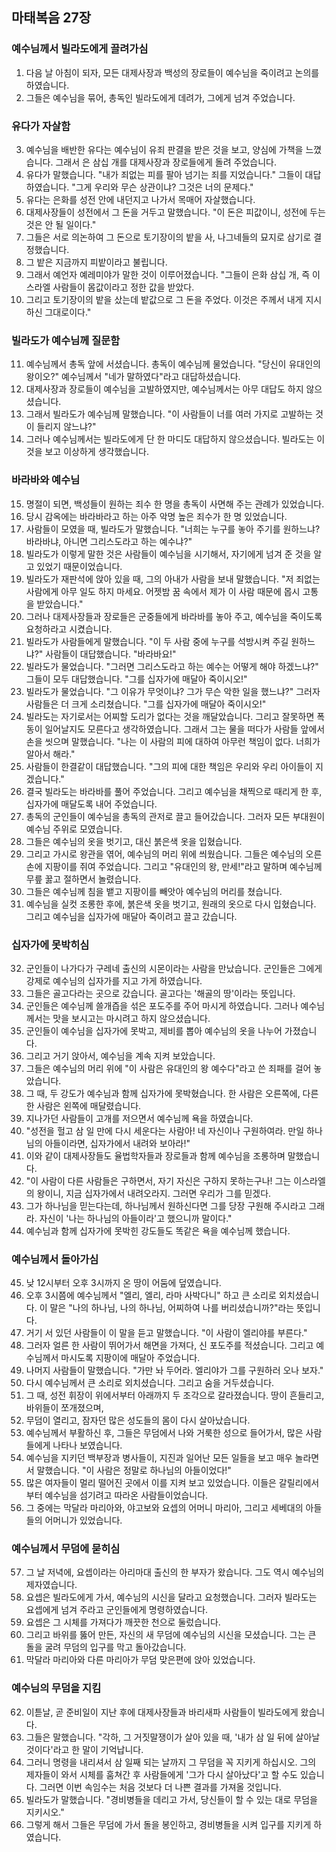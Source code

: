 ## 마태복음 27장

### 예수님께서 빌라도에게 끌려가심
1. 다음 날 아침이 되자, 모든 대제사장과 백성의 장로들이 예수님을 죽이려고 논의를 하였습니다.
2. 그들은 예수님을 묶어, 총독인 빌라도에게 데려가, 그에게 넘겨 주었습니다.
### 유다가 자살함
3. 예수님을 배반한 유다는 예수님이 유죄 판결을 받은 것을 보고, 양심에 가책을 느꼈습니다. 그래서 은 삼십 개를 대제사장과 장로들에게 돌려 주었습니다.
4. 유다가 말했습니다. "내가 죄없는 피를 팔아 넘기는 죄를 지었습니다." 그들이 대답하였습니다. "그게 우리와 무슨 상관이냐? 그것은 너의 문제다."
5. 유다는 은화를 성전 안에 내던지고 나가서 목매어 자살했습니다.
6. 대제사장들이 성전에서 그 돈을 거두고 말했습니다. "이 돈은 피값이니, 성전에 두는 것은 안 될 일이다."
7. 그들은 서로 의논하여 그 돈으로 토기장이의 밭을 사, 나그네들의 묘지로 삼기로 결정했습니다.
8. 그 밭은 지금까지 피밭이라고 불립니다.
9. 그래서 예언자 예레미야가 말한 것이 이루어졌습니다. "그들이 은화 삼십 개, 즉 이스라엘 사람들이 몸값이라고 정한 값을 받았다.
10. 그리고 토기장이의 밭을 샀는데 밭값으로 그 돈을 주었다. 이것은 주께서 내게 지시하신 그대로이다."
### 빌라도가 예수님께 질문함
11. 예수님께서 총독 앞에 서셨습니다. 총독이 예수님께 물었습니다. "당신이 유대인의 왕이오?" 예수님께서 "네가 말하였다"라고 대답하셨습니다.
12. 대제사장과 장로들이 예수님을 고발하였지만, 예수님께서는 아무 대답도 하지 않으셨습니다.
13. 그래서 빌라도가 예수님께 말했습니다. "이 사람들이 너를 여러 가지로 고발하는 것이 들리지 않느냐?"
14. 그러나 예수님께서는 빌라도에게 단 한 마디도 대답하지 않으셨습니다. 빌라도는 이것을 보고 이상하게 생각했습니다.
### 바라바와 예수님
15. 명절이 되면, 백성들이 원하는 죄수 한 명을 총독이 사면해 주는 관례가 있었습니다.
16. 당시 감옥에는 바라바라고 하는 아주 악명 높은 죄수가 한 명 있었습니다.
17. 사람들이 모였을 때, 빌라도가 말했습니다. "너희는 누구를 놓아 주기를 원하느냐? 바라바냐, 아니면 그리스도라고 하는 예수냐?"
18. 빌라도가 이렇게 말한 것은 사람들이 예수님을 시기해서, 자기에게 넘겨 준 것을 알고 있었기 때문이었습니다.
19. 빌라도가 재판석에 앉아 있을 때, 그의 아내가 사람을 보내 말했습니다. "저 죄없는 사람에게 아무 일도 하지 마세요. 어젯밤 꿈 속에서 제가 이 사람 때문에 몹시 고통을 받았습니다."
20. 그러나 대제사장들과 장로들은 군중들에게 바라바를 놓아 주고, 예수님을 죽이도록 요청하라고 시켰습니다.
21. 빌라도가 사람들에게 말했습니다. "이 두 사람 중에 누구를 석방시켜 주길 원하느냐?" 사람들이 대답했습니다. "바라바요!"
22. 빌라도가 물었습니다. "그러면 그리스도라고 하는 예수는 어떻게 해야 하겠느냐?" 그들이 모두 대답했습니다. "그를 십자가에 매달아 죽이시오!"
23. 빌라도가 물었습니다. "그 이유가 무엇이냐? 그가 무슨 악한 일을 했느냐?" 그러자 사람들은 더 크게 소리쳤습니다. "그를 십자가에 매달아 죽이시오!"
24. 빌라도는 자기로서는 어찌할 도리가 없다는 것을 깨달았습니다. 그리고 잘못하면 폭동이 일어날지도 모른다고 생각하였습니다. 그래서 그는 물을 떠다가 사람들 앞에서 손을 씻으며 말했습니다. "나는 이 사람의 피에 대하여 아무런 책임이 없다. 너희가 알아서 해라."
25. 사람들이 한결같이 대답했습니다. "그의 피에 대한 책임은 우리와 우리 아이들이 지겠습니다."
26. 결국 빌라도는 바라바를 풀어 주었습니다. 그리고 예수님을 채찍으로 때리게 한 후, 십자가에 매달도록 내어 주었습니다.
27. 총독의 군인들이 예수님을 총독의 관저로 끌고 들어갔습니다. 그러자 모든 부대원이 예수님 주위로 모였습니다.
28. 그들은 예수님의 옷을 벗기고, 대신 붉은색 옷을 입혔습니다.
29. 그리고 가시로 왕관을 엮어, 예수님의 머리 위에 씌웠습니다. 그들은 예수님의 오른손에 지팡이를 쥐여 주었습니다. 그리고 "유대인의 왕, 만세!"라고 말하며 예수님께 무릎 꿇고 절하면서 놀렸습니다.
30. 그들은 예수님께 침을 뱉고 지팡이를 빼앗아 예수님의 머리를 쳤습니다.
31. 예수님을 실컷 조롱한 후에, 붉은색 옷을 벗기고, 원래의 옷으로 다시 입혔습니다. 그리고 예수님을 십자가에 매달아 죽이려고 끌고 갔습니다.
### 십자가에 못박히심
32. 군인들이 나가다가 구레네 출신의 시몬이라는 사람을 만났습니다. 군인들은 그에게 강제로 예수님의 십자가를 지고 가게 하였습니다.
33. 그들은 골고다라는 곳으로 갔습니다. 골고다는 '해골의 땅'이라는 뜻입니다.
34. 군인들은 예수님께 쓸개즙을 섞은 포도주를 주어 마시게 하였습니다. 그러나 예수님께서는 맛을 보시고는 마시려고 하지 않으셨습니다.
35. 군인들이 예수님을 십자가에 못박고, 제비를 뽑아 예수님의 옷을 나누어 가졌습니다.
36. 그리고 거기 앉아서, 예수님을 계속 지켜 보았습니다.
37. 그들은 예수님의 머리 위에 "이 사람은 유대인의 왕 예수다"라고 쓴 죄패를 걸어 놓았습니다.
38. 그 때, 두 강도가 예수님과 함께 십자가에 못박혔습니다. 한 사람은 오른쪽에, 다른 한 사람은 왼쪽에 매달렸습니다.
39. 지나가던 사람들이 고개를 저으면서 예수님께 욕을 하였습니다.
40. "성전을 헐고 삼 일 만에 다시 세운다는 사람아! 네 자신이나 구원하여라. 만일 하나님의 아들이라면, 십자가에서 내려와 보아라!"
41. 이와 같이 대제사장들도 율법학자들과 장로들과 함께 예수님을 조롱하며 말했습니다.
42. "이 사람이 다른 사람들은 구하면서, 자기 자신은 구하지 못하는구나! 그는 이스라엘의 왕이니, 지금 십자가에서 내려오라지. 그러면 우리가 그를 믿겠다.
43. 그가 하나님을 믿는다는데, 하나님께서 원하신다면 그를 당장 구원해 주시라고 그래라. 자신이 '나는 하나님의 아들이라'고 했으니까 말이다."
44. 예수님과 함께 십자가에 못박힌 강도들도 똑같은 욕을 예수님께 했습니다.
### 예수님께서 돌아가심
45. 낮 12시부터 오후 3시까지 온 땅이 어둠에 덮였습니다.
46. 오후 3시쯤에 예수님께서 "엘리, 엘리, 라마 사박다니" 하고 큰 소리로 외치셨습니다. 이 말은 "나의 하나님, 나의 하나님, 어찌하여 나를 버리셨습니까?"라는 뜻입니다.
47. 거기 서 있던 사람들이 이 말을 듣고 말했습니다. "이 사람이 엘리야를 부른다."
48. 그러자 얼른 한 사람이 뛰어가서 해면을 가져다, 신 포도주를 적셨습니다. 그리고 예수님께서 마시도록 지팡이에 매달아 주었습니다.
49. 나머지 사람들이 말했습니다. "가만 놔 두어라. 엘리야가 그를 구원하러 오나 보자."
50. 다시 예수님께서 큰 소리로 외치셨습니다. 그리고 숨을 거두셨습니다.
51. 그 때, 성전 휘장이 위에서부터 아래까지 두 조각으로 갈라졌습니다. 땅이 흔들리고, 바위들이 쪼개졌으며,
52. 무덤이 열리고, 잠자던 많은 성도들의 몸이 다시 살아났습니다.
53. 예수님께서 부활하신 후, 그들은 무덤에서 나와 거룩한 성으로 들어가서, 많은 사람들에게 나타나 보였습니다.
54. 예수님을 지키던 백부장과 병사들이, 지진과 일어난 모든 일들을 보고 매우 놀라면서 말했습니다. "이 사람은 정말로 하나님의 아들이었다!"
55. 많은 여자들이 멀리 떨어진 곳에서 이를 지켜 보고 있었습니다. 이들은 갈릴리에서부터 예수님을 섬기려고 따라온 사람들이었습니다.
56. 그 중에는 막달라 마리아와, 야고보와 요셉의 어머니 마리아, 그리고 세베대의 아들들의 어머니가 있었습니다.
### 예수님께서 무덤에 묻히심
57. 그 날 저녁에, 요셉이라는 아리마대 출신의 한 부자가 왔습니다. 그도 역시 예수님의 제자였습니다.
58. 요셉은 빌라도에게 가서, 예수님의 시신을 달라고 요청했습니다. 그러자 빌라도는 요셉에게 넘겨 주라고 군인들에게 명령하였습니다.
59. 요셉은 그 시체를 가져다가 깨끗한 천으로 둘렀습니다.
60. 그리고 바위를 뚫어 만든, 자신의 새 무덤에 예수님의 시신을 모셨습니다. 그는 큰 돌을 굴려 무덤의 입구를 막고 돌아갔습니다.
61. 막달라 마리아와 다른 마리아가 무덤 맞은편에 앉아 있었습니다.
### 예수님의 무덤을 지킴
62. 이튿날, 곧 준비일이 지난 후에 대제사장들과 바리새파 사람들이 빌라도에게 왔습니다.
63. 그들은 말했습니다. "각하, 그 거짓말쟁이가 살아 있을 때, '내가 삼 일 뒤에 살아날 것이다'라고 한 말이 기억납니다.
64. 그러니 명령을 내리셔서 삼 일째 되는 날까지 그 무덤을 꼭 지키게 하십시오. 그의 제자들이 와서 시체를 훔쳐간 후 사람들에게 '그가 다시 살아났다'고 할 수도 있습니다. 그러면 이번 속임수는 처음 것보다 더 나쁜 결과를 가져올 것입니다.
65. 빌라도가 말했습니다. "경비병들을 데리고 가서, 당신들이 할 수 있는 대로 무덤을 지키시오."
66. 그렇게 해서 그들은 무덤에 가서 돌을 봉인하고, 경비병들을 시켜 입구를 지키게 하였습니다.